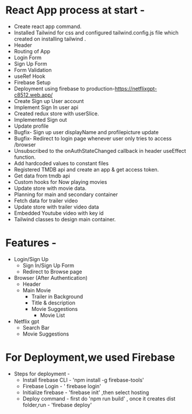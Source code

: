 # React App process at start -
- Create react app command.
- Installed Tailwind for css and configured tailwind.config.js file which created on installing tailwind .
- Header
- Routing of App
- Login Form
- Sign Up Form
- Form Validation
- useRef Hook
- Firebase Setup
- Deployment using firebase to production-https://netflixgpt-c8512.web.app/
- Create Sign up User account
- Implement Sign In user api
- Created redux store with userSlice.
- Implemented Sign out
- Update profile
- Bugfix- Sign up user displayName and profilepicture update
- Bugfix- Redirect to login page whenever user only tries to access /browser
- Unsubscribed to the onAuthStateChanged callback in header useEffect function.
- Add hardcoded values to constant files
- Registered TMDB api and create an app & get access token.
- Get data from tmdb api 
- Custom hooks for Now playing movies
- Update store with movie data.
- Planning for main and secondary container
- Fetch data for trailer video
- Update store with trailer video data
- Embedded Youtube video with key id
- Tailwind classes to design main container.




# Features -
- Login/Sign Up
  - Sign In/Sign Up Form
  - Redirect to Browse page
- Browser (After Authentication)
   -  Header
   - Main Movie
     - Trailer in Background
     - Title  & description
     - Movie Suggestions 
       - Movie List 
- Netflix gpt
  - Search Bar
  - Movie Suggestions

# For Deployment,we used Firebase
- Steps for deployment - 
  - Install firebase CLI - 'npm install -g firebase-tools'
  - Firebase Login - ' firebase login'
  - Initialize firebase - 'firebase init' ,then select hosting
  - Deploy command - first do 'npm run build' , once it creates dist folder,run - 'firebase deploy'